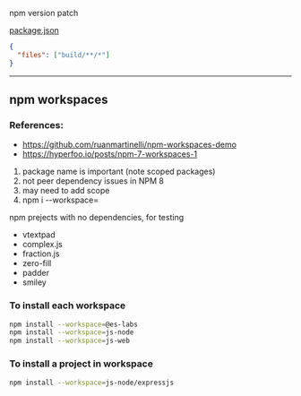 npm version patch

[package.json](https://docs.npmjs.com/cli/v7/configuring-npm/package-json)


```json
{
  "files": ["build/**/*"]
}
```

---

## npm workspaces

### References:
- https://github.com/ruanmartinelli/npm-workspaces-demo
- https://hyperfoo.io/posts/npm-7-workspaces-1

1. package name is important (note scoped packages)
2. not peer dependency issues in NPM 8
3. may need to add scope
4. npm i --workspace=<a-workspace>


npm prejects with no dependencies, for testing
- vtextpad
- complex.js
- fraction.js
- zero-fill
- padder
- smiley


### To install each workspace

```bash
npm install --workspace=@es-labs 
npm install --workspace=js-node
npm install --workspace=js-web
```

### To install a project in workspace

```bash
npm install --workspace=js-node/expressjs
```

